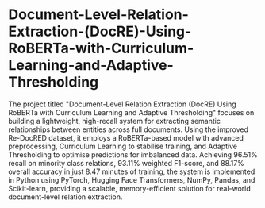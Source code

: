# Document-Level-Relation-Extraction-(DocRE)-Using-RoBERTa-with-Curriculum-Learning-and-Adaptive-Thresholding
The project titled "Document-Level Relation Extraction (DocRE) Using RoBERTa with Curriculum Learning and Adaptive Thresholding" focuses on building a lightweight, high-recall system for extracting semantic relationships between entities across full documents. Using the improved Re-DocRED dataset, it employs a RoBERTa-based model with advanced preprocessing, Curriculum Learning to stabilise training, and Adaptive Thresholding to optimise predictions for imbalanced data. Achieving 96.51% recall on minority class relations, 93.11% weighted F1-score, and 88.17% overall accuracy in just 8.47 minutes of training, the system is implemented in Python using PyTorch, Hugging Face Transformers, NumPy, Pandas, and Scikit-learn, providing a scalable, memory-efficient solution for real-world document-level relation extraction.
